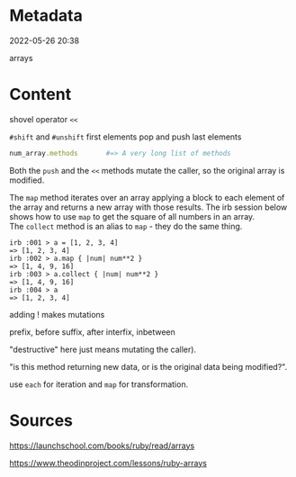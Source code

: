 # Metadata
2022-05-26 20:38

arrays

# Content

shovel operator `<<`

`#shift` and `#unshift` first elements
pop and push last elements

```ruby
num_array.methods       #=> A very long list of methods
```

Both the `push` and the `<<` methods mutate the caller, so the original array is modified.

The `map` method iterates over an array applying a block to each element of the array and returns a new array with those results. The irb session below shows how to use `map` to get the square of all numbers in an array. The `collect` method is an alias to `map` - they do the same thing.

```irb
irb :001 > a = [1, 2, 3, 4]
=> [1, 2, 3, 4]
irb :002 > a.map { |num| num**2 }
=> [1, 4, 9, 16]
irb :003 > a.collect { |num| num**2 }
=> [1, 4, 9, 16]
irb :004 > a
=> [1, 2, 3, 4]
```

adding ! makes mutations

prefix, before
suffix, after
interfix, inbetween

"destructive" here just means mutating the caller).

"is this method returning new data, or is the original data being modified?".

use `each` for iteration and `map` for transformation.


# Sources

https://launchschool.com/books/ruby/read/arrays

https://www.theodinproject.com/lessons/ruby-arrays